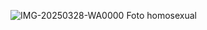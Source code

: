![IMG-20250328-WA0000](https://github.com/user-attachments/assets/0d4fa915-d74c-4f86-be5d-08671b0907c0)
Foto homosexual 
